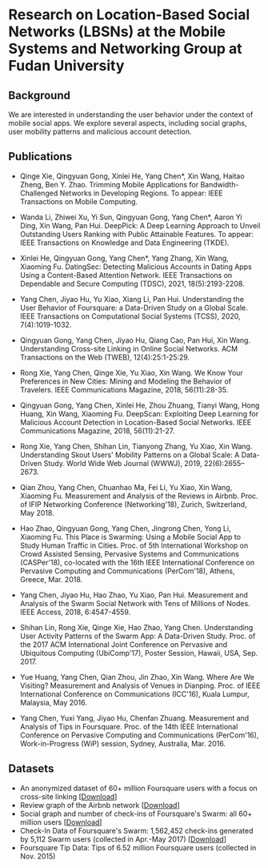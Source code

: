 # Research on Location-Based Social Networks (LBSNs) at the Mobile Systems and Networking Group at Fudan University

## Background

We are interested in understanding the user behavior under the context of mobile social apps. We explore several aspects, including social graphs, user mobility patterns and malicious account detection.

## Publications

* Qinge Xie, Qingyuan Gong, Xinlei He, Yang Chen*, Xin Wang, Haitao Zheng, Ben Y. Zhao. Trimming Mobile Applications for Bandwidth-Challenged Networks in Developing Regions. To appear: IEEE Transactions on Mobile Computing.

* Wanda Li, Zhiwei Xu, Yi Sun, Qingyuan Gong, Yang Chen*, Aaron Yi Ding, Xin Wang, Pan Hui. DeepPick: A Deep Learning Approach to Unveil Outstanding Users Ranking with Public Attainable Features. To appear: IEEE Transactions on Knowledge and Data Engineering (TKDE).

* Xinlei He, Qingyuan Gong, Yang Chen*, Yang Zhang, Xin Wang, Xiaoming Fu. DatingSec: Detecting Malicious Accounts in Dating Apps Using a Content-Based Attention Network. IEEE Transactions on Dependable and Secure Computing (TDSC), 2021, 18(5):2193-2208.

* Yang Chen, Jiyao Hu, Yu Xiao, Xiang Li, Pan Hui. Understanding the User Behavior of Foursquare: a Data-Driven Study on a Global Scale. IEEE Transactions on Computational Social Systems (TCSS), 2020, 7(4):1019-1032.

* Qingyuan Gong, Yang Chen, Jiyao Hu, Qiang Cao, Pan Hui, Xin Wang. Understanding Cross-site Linking in Online Social Networks. ACM Transactions on the Web (TWEB), 12(4):25:1-25:29.

* Rong Xie, Yang Chen, Qinge Xie, Yu Xiao, Xin Wang. We Know Your Preferences in New Cities: Mining and Modeling the Behavior of Travelers. IEEE Communications Magazine, 2018, 56(11):28-35.

* Qingyuan Gong, Yang Chen, Xinlei He, Zhou Zhuang, Tianyi Wang, Hong Huang, Xin Wang, Xiaoming Fu. DeepScan: Exploiting Deep Learning for Malicious Account Detection in Location-Based Social Networks. IEEE Communications Magazine, 2018, 56(11):21-27.

* Rong Xie, Yang Chen, Shihan Lin, Tianyong Zhang, Yu Xiao, Xin Wang. Understanding Skout Users' Mobility Patterns on a Global Scale: A Data-Driven Study. World Wide Web Journal (WWWJ), 2019, 22(6):2655–2673.

* Qian Zhou, Yang Chen, Chuanhao Ma, Fei Li, Yu Xiao, Xin Wang, Xiaoming Fu. Measurement and Analysis of the Reviews in Airbnb. Proc. of IFIP Networking Conference (Networking'18), Zurich, Switzerland, May 2018.

* Hao Zhao, Qingyuan Gong, Yang Chen, Jingrong Chen, Yong Li, Xiaoming Fu. This Place is Swarming: Using a Mobile Social App to Study Human Traffic in Cities. Proc. of 5th International Workshop on Crowd Assisted Sensing, Pervasive Systems and Communications (CASPer'18), co-located with the 16th IEEE International Conference on Pervasive Computing and Communications (PerCom'18), Athens, Greece, Mar. 2018.

* Yang Chen, Jiyao Hu, Hao Zhao, Yu Xiao, Pan Hui. Measurement and Analysis of the Swarm Social Network with Tens of Millions of Nodes. IEEE Access, 2018, 6:4547-4559.

* Shihan Lin, Rong Xie, Qinge Xie, Hao Zhao, Yang Chen. Understanding User Activity Patterns of the Swarm App: A Data-Driven Study. Proc. of the 2017 ACM International Joint Conference on Pervasive and Ubiquitous Computing (UbiComp'17), Poster Session, Hawaii, USA, Sep. 2017.

* Yue Huang, Yang Chen, Qian Zhou, Jin Zhao, Xin Wang. Where Are We Visiting? Measurement and Analysis of Venues in Dianping. Proc. of IEEE International Conference on Communications (ICC'16), Kuala Lumpur, Malaysia, May 2016.

* Yang Chen, Yuxi Yang, Jiyao Hu, Chenfan Zhuang. Measurement and Analysis of Tips in Foursquare. Proc. of the 14th IEEE International Conference on Pervasive Computing and Communications (PerCom'16), Work-in-Progress (WiP) session, Sydney, Australia, Mar. 2016.

## Datasets

* An anonymized dataset of 60+ million Foursquare users with a focus on cross-site linking [[Download](https://github.com/chenyang03/CrossOSN)]
* Review graph of the Airbnb network [[Download](https://github.com/chenyang03/Airbnb)]
* Social graph and number of check-ins of Foursquare's Swarm: all 60+ million users [[Download](https://github.com/chenyang03/Swarm_dataset)]
* Check-In Data of Foursquare's Swarm: 1,562,452 check-ins generated by 5,112 Swarm users (collected in Apr.-May 2017) [[Download](https://github.com/SHiftLin/Swarm_Check-in_Data)]
* Foursquare Tip Data: Tips of 6.52 million Foursquare users (collected in Nov. 2015)




